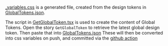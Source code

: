 [_variables.css](https://github.com/mParticle/aquarium/blob/main/src/styles/_variables.css) is a generated file, created from the design tokens in [GlobalTokens.json](https://github.com/mParticle/aquarium/blob/main/design/GlobalToken.json).

The script in [GetGlobalToken.tsx](https://github.com/mParticle/aquarium/blob/main/src/utils/GetGlobalToken.ts) is used to create the content of Global Tokens.
Open the story `GetGlobalToken` to retrieve the latest global design token.
Then paste that into [GlobalTokens.json](https://github.com/mParticle/aquarium/blob/main/design/GlobalToken.json)
These will then be converted into css variables on push, and committed via the [github action](https://github.com/mParticle/aquarium/blob/main/.github/workflows/tokens-to-css.yml)
